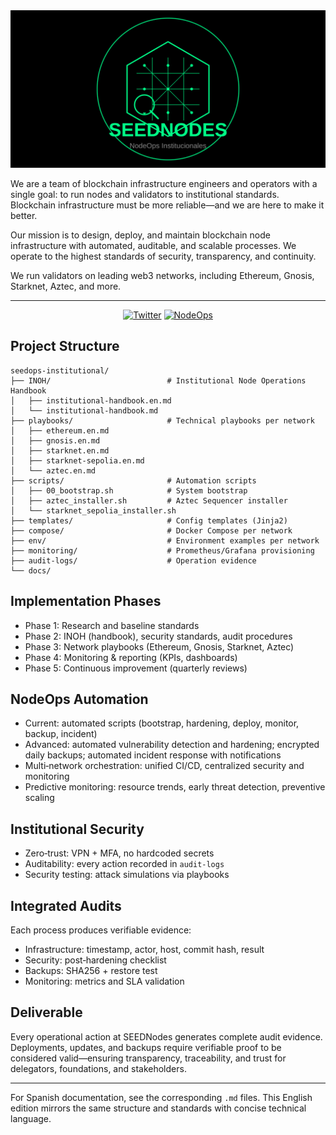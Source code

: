 <div align="center">
  <img src="assets/seednodes-hero.svg" alt="SEEDNodes - Institutional NodeOps" width="600"/>
</div>

We are a team of blockchain infrastructure engineers and operators with a single goal: to run nodes and validators to institutional standards. Blockchain infrastructure must be more reliable—and we are here to make it better.

Our mission is to design, deploy, and maintain blockchain node infrastructure with automated, auditable, and scalable processes. We operate to the highest standards of security, transparency, and continuity.

We run validators on leading web3 networks, including Ethereum, Gnosis, Starknet, Aztec, and more.

---

<div align="center">

[![Twitter](https://img.shields.io/badge/Twitter-@SeedsPuntoEth-1DA1F2?style=for-the-badge&logo=twitter&logoColor=white)](https://x.com/SeedsPuntoEth)
[![NodeOps](https://img.shields.io/badge/NodeOps-Institutional-00ff88?style=for-the-badge&logo=server&logoColor=black)](https://github.com/NoaSEED/seedops-institutional)

</div>

## Project Structure

```
seedops-institutional/
├── INOH/                          # Institutional Node Operations Handbook
│   ├── institutional-handbook.en.md
│   └── institutional-handbook.md
├── playbooks/                     # Technical playbooks per network
│   ├── ethereum.en.md
│   ├── gnosis.en.md
│   ├── starknet.en.md
│   ├── starknet-sepolia.en.md
│   └── aztec.en.md
├── scripts/                       # Automation scripts
│   ├── 00_bootstrap.sh            # System bootstrap
│   ├── aztec_installer.sh         # Aztec Sequencer installer
│   └── starknet_sepolia_installer.sh
├── templates/                     # Config templates (Jinja2)
├── compose/                       # Docker Compose per network
├── env/                           # Environment examples per network
├── monitoring/                    # Prometheus/Grafana provisioning
├── audit-logs/                    # Operation evidence
└── docs/
```

## Implementation Phases

- Phase 1: Research and baseline standards
- Phase 2: INOH (handbook), security standards, audit procedures
- Phase 3: Network playbooks (Ethereum, Gnosis, Starknet, Aztec)
- Phase 4: Monitoring & reporting (KPIs, dashboards)
- Phase 5: Continuous improvement (quarterly reviews)

## NodeOps Automation

- Current: automated scripts (bootstrap, hardening, deploy, monitor, backup, incident)
- Advanced: automated vulnerability detection and hardening; encrypted daily backups; automated incident response with notifications
- Multi‑network orchestration: unified CI/CD, centralized security and monitoring
- Predictive monitoring: resource trends, early threat detection, preventive scaling

## Institutional Security

- Zero‑trust: VPN + MFA, no hardcoded secrets
- Auditability: every action recorded in `audit-logs`
- Security testing: attack simulations via playbooks

## Integrated Audits

Each process produces verifiable evidence:
- Infrastructure: timestamp, actor, host, commit hash, result
- Security: post‑hardening checklist
- Backups: SHA256 + restore test
- Monitoring: metrics and SLA validation

## Deliverable

Every operational action at SEEDNodes generates complete audit evidence. Deployments, updates, and backups require verifiable proof to be considered valid—ensuring transparency, traceability, and trust for delegators, foundations, and stakeholders.

---

For Spanish documentation, see the corresponding `.md` files. This English edition mirrors the same structure and standards with concise technical language.
